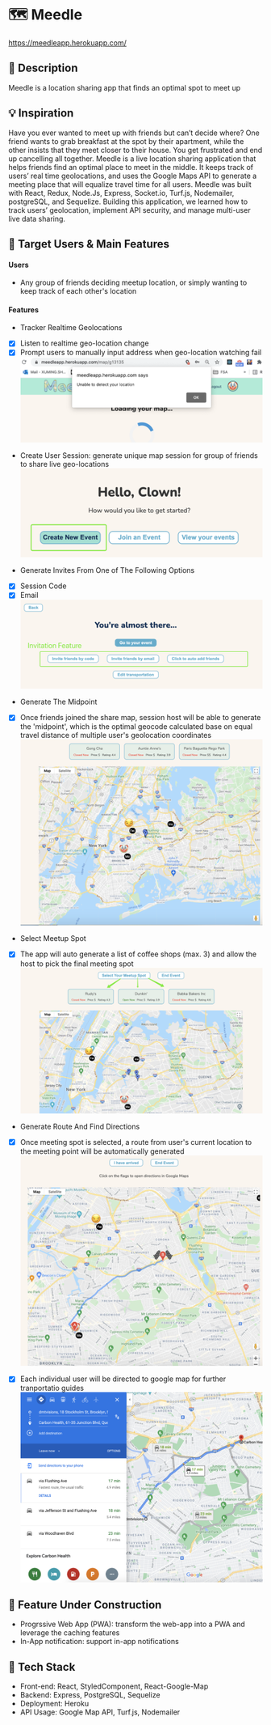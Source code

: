 # 🗺️ Meedle
https://meedleapp.herokuapp.com/

## :paperclip: Description
Meedle is a location sharing app that finds an optimal spot to meet up

## :bulb: Inspiration
Have you ever wanted to meet up with friends but can’t decide where? One friend wants to grab breakfast at the spot by their apartment, while the other insists that they meet closer to their house. You get frustrated and end up cancelling all together. 
Meedle is a live location sharing application that helps friends find an optimal place to meet in the middle. It keeps track of users’ real time geolocations, and uses the Google Maps API to generate a meeting place that will equalize travel time for all users. Meedle was built with React, Redux, Node.Js, Express, Socket.io, Turf.js, Nodemailer, postgreSQL, and Sequelize. Building this application, we learned how to track users’ geolocation, implement API security, and manage multi-user live data sharing.

## :thinking: Target Users & Main Features
#### Users
- Any group of friends deciding meetup location, or simply wanting to keep track of each other's location
#### Features
- Tracker Realtime Geolocations
- [x] Listen to realtime geo-location change
- [x] Prompt users to manually input address when geo-location watching fail 
![Image of userInput](https://github.com/Mewtwo-s/mapapp/blob/main/public/geolocaitonFail.png)

- Create User Session: generate unique map session for group of friends to share live geo-locations
![Image of create](https://github.com/Mewtwo-s/mapapp/blob/main/public/create.png)


- Generate Invites From One of The Following Options
- [x] Session Code
- [x] Email
![Image of invite](https://github.com/Mewtwo-s/mapapp/blob/main/public/invite.png)

- Generate The Midpoint
- [x] Once friends joined the share map, session host will be able to generate the 'midpoint', which is the optimal geocode calculated base on equal travel distance of multiple user's geolocation coordinates
![Image of midpoint](https://github.com/Mewtwo-s/mapapp/blob/main/public/midpoint.png)

- Select Meetup Spot 
- [x] The app will auto generate a list of coffee shops (max. 3) and allow the host to pick the final meeting spot
![Image of places](https://github.com/Mewtwo-s/mapapp/blob/main/public/places.png)

- Generate Route And Find Directions
- [x] Once meeting spot is selected, a route from user's current location to the meeting point will be automatically generated
![Image of diection](https://github.com/Mewtwo-s/mapapp/blob/main/public/direction.png)
- [x] Each individual user will be directed to google map for further tranportatio guides
![Image of googlemap](https://github.com/Mewtwo-s/mapapp/blob/main/public/googlemap.png)


## :construction: Feature Under Construction 
- Progrssive Web App (PWA): transform the web-app into a PWA and leverage the caching features
- In-App notification: support in-app notifications


## :cake: Tech Stack
- Front-end: React, StyledComponent, React-Google-Map 
- Backend: Express, PostgreSQL, Sequelize
- Deployment: Heroku
- API Usage: Google Map API, Turf.js, Nodemailer

